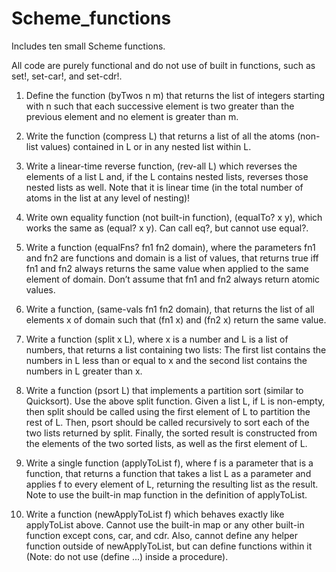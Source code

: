# Scheme_functions
Includes ten small Scheme functions. 

All code are purely functional and do not use of built in functions, such as set!, set-car!, and set-cdr!.

1) Define the function (byTwos n m) that returns the list of integers starting with n such that each successive element is two greater than the previous element and no element is greater than m.

2) Write the function (compress L) that returns a list of all the atoms (non-list values) contained in L or in any nested list within L.

3) Write a linear-time reverse function, (rev-all L) which reverses the elements of a list L and, if the L contains nested lists, reverses those nested lists as well. Note that it is linear time (in the total number of atoms in the list at any level of nesting)!

4) Write own equality function (not built-in function), (equalTo? x y), which works the same as (equal? x y). Can call eq?, but cannot use equal?.

5) Write a function (equalFns? fn1 fn2 domain), where the parameters fn1 and fn2 are functions and domain is a list of values, that returns true iff fn1 and fn2 always returns the same value when applied to the same element of domain. Don’t assume that fn1 and fn2 always return atomic values.

6) Write a function, (same-vals fn1 fn2 domain), that returns the list of all elements x of domain such that (fn1 x) and (fn2 x) return the same value.

7) Write a function (split x L), where x is a number and L is a list of numbers, that returns a list containing two lists: The first list contains the numbers in L less than or equal to x and the second list contains the numbers in L greater than x.

8) Write a function (psort L) that implements a partition sort (similar to Quicksort). Use the above split function. Given a list L, if L is non-empty, then split should be called using the first element of L to partition the rest of L. Then, psort should be called recursively to sort each of the two lists returned by split. Finally, the sorted result is constructed from the elements of the two sorted lists, as well as the first element of L.

9) Write a single function (applyToList f), where f is a parameter that is a function, that returns a function that takes a list L as a parameter and applies f to every element of L, returning the resulting list as the result. Note to use the built-in map function in the definition of applyToList.

10) Write a function (newApplyToList f) which behaves exactly like applyToList above. Cannot use the built-in map or any other built-in function except cons, car, and cdr. Also, cannot define any helper function outside of newApplyToList, but can define functions within it (Note: do not use (define ...) inside a procedure). 

